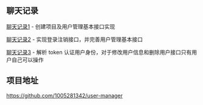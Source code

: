 ## 聊天记录

[聊天记录1](1_用户CRUD接口.md) - 创建项目及用户管理基本接口实现

[聊天记录2](2_登录注销接口.md) - 实现登录注销接口，并完善用户管理基本接口

[聊天记录3](3_身份认证及权限控制.md) - 解析 token 认证用户身份，对于修改用户信息和删除用户接口只有用户自己可以操作

## 项目地址

https://github.com/1005281342/user-manager

